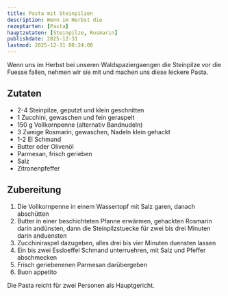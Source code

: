 ```yaml
---
title: Pasta mit Steinpilzen
description: Wenn im Herbst die 
rezeptarten: [Pasta]
hauptzutaten: [Steinpilze, Rosmarin]
publishdate: 2025-12-31
lastmod: 2025-12-31 08:24:00
---
```


Wenn uns im Herbst bei unseren Waldspaziergaengen die Steinpilze vor die Fuesse fallen, nehmen wir sie mit und machen uns diese leckere Pasta.


## Zutaten

- 2-4 Steinpilze, geputzt und klein geschnitten
- 1 Zucchini, gewaschen und fein geraspelt
- 150 g Vollkornpenne (alternativ Bandnudeln)
- 3 Zweige Rosmarin, gewaschen, Nadeln klein gehackt
- 1-2 El Schmand
- Butter oder Olivenöl
- Parmesan, frisch gerieben
- Salz
- Zitronenpfeffer


## Zubereitung

1. Die Vollkornpenne in einem Wassertopf mit Salz garen, danach abschütten
2. Butter in einer beschichteten Pfanne erwärmen, gehackten Rosmarin darin andünsten, dann die Steinpilzstuecke für zwei bis drei Minuten darin anduensten
3. Zucchiniraspel dazugeben, alles drei bis vier Minuten duensten lassen
4. Ein bis zwei Essloeffel Schmand unterruehren, mit Salz und Pfeffer abschmecken
5. Frisch geriebenenen Parmesan darübergeben
6. Buon appetito


Die Pasta reicht für zwei Personen als Hauptgericht.

